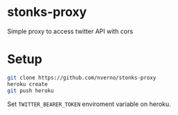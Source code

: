 # stonks-proxy

Simple proxy to access twitter API with cors

# Setup
```sh
git clone https://github.com/nverno/stonks-proxy
heroku create
git push heroku
```

Set `TWITTER_BEARER_TOKEN` enviroment variable on heroku.
